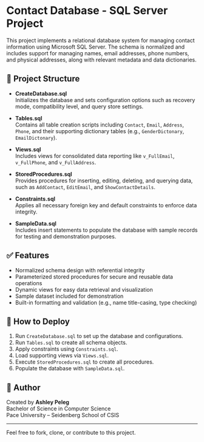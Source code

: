 
# Contact Database - SQL Server Project

This project implements a relational database system for managing contact information using Microsoft SQL Server. The schema is normalized and includes support for managing names, email addresses, phone numbers, and physical addresses, along with relevant metadata and data dictionaries.

## 📁 Project Structure

- **CreateDatabase.sql**  
  Initializes the database and sets configuration options such as recovery mode, compatibility level, and query store settings.

- **Tables.sql**  
  Contains all table creation scripts including `Contact`, `Email`, `Address`, `Phone`, and their supporting dictionary tables (e.g., `GenderDictonary`, `EmailDictonary`).

- **Views.sql**  
  Includes views for consolidated data reporting like `v_FullEmail`, `v_FullPhone`, and `v_FullAddress`.

- **StoredProcedures.sql**  
  Provides procedures for inserting, editing, deleting, and querying data, such as `AddContact`, `EditEmail`, and `ShowContactDetails`.

- **Constraints.sql**  
  Applies all necessary foreign key and default constraints to enforce data integrity.

- **SampleData.sql**  
  Includes insert statements to populate the database with sample records for testing and demonstration purposes.

## ✅ Features

- Normalized schema design with referential integrity
- Parameterized stored procedures for secure and reusable data operations
- Dynamic views for easy data retrieval and visualization
- Sample dataset included for demonstration
- Built-in formatting and validation (e.g., name title-casing, type checking)

## 🚀 How to Deploy

1. Run `CreateDatabase.sql` to set up the database and configurations.
2. Run `Tables.sql` to create all schema objects.
3. Apply constraints using `Constraints.sql`.
4. Load supporting views via `Views.sql`.
5. Execute `StoredProcedures.sql` to create all procedures.
6. Populate the database with `SampleData.sql`.

## 🧠 Author

Created by **Ashley Peleg**  
Bachelor of Science in Computer Science  
Pace University – Seidenberg School of CSIS

---

Feel free to fork, clone, or contribute to this project.
